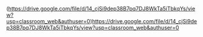 (https://drive.google.com/file/d/14_cjSi9dep38B7pq7DJ8WkTa5iTbkqYs/view?usp=classroom_web&authuser=0)https://drive.google.com/file/d/14_cjSi9dep38B7pq7DJ8WkTa5iTbkqYs/view?usp=classroom_web&authuser=0
